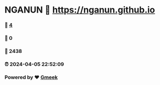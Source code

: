 # NGANUN :link: https://nganun.github.io 
### :page_facing_up: [4](https://nganun.github.io/tag.html) 
### :speech_balloon: 0 
### :hibiscus: 2438 
### :alarm_clock: 2024-04-05 22:52:09 
### Powered by :heart: [Gmeek](https://github.com/Meekdai/Gmeek)
